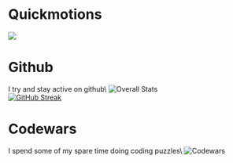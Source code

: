 # Quickmotions
![](https://komarev.com/ghpvc/?username=your-github-username&color=red)
# Github
I try and stay active on github\\
![Overall Stats](https://github-readme-stats.vercel.app/api?username=Quickmotions&count_private=true&show_icons=true&hide=contribs&theme=dark)\
[![GitHub Streak](https://github-readme-streak-stats.herokuapp.com/?user=DenverCoder1&theme=dark)](https://git.io/streak-stats)
# Codewars
I spend some of my spare time doing coding puzzles\\
![Codewars](https://github.r2v.ch/codewars?user=Quickmotions)
